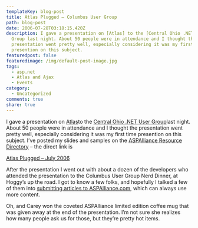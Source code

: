 ```yaml
---
templateKey: blog-post
title: Atlas Plugged – Columbus User Group
path: blog-post
date: 2006-07-28T03:18:15.420Z
description: I gave a presentation on [Atlas] to the [Central Ohio .NET User
  Group last night. About 50 people were in attendance and I thought the
  presentation went pretty well, especially considering it was my first time
  presention on this subject.
featuredpost: false
featuredimage: /img/default-post-image.jpg
tags:
  - asp.net
  - Atlas and Ajax
  - Events
category:
  - Uncategorized
comments: true
share: true
---
```

<!--StartFragment-->

I gave a presentation on [Atlas](http://atlas.asp.net/)to the [Central Ohio .NET User Group](http://www.condg.org/)last night. About 50 people were in attendance and I thought the presentation went pretty well, especially considering it was my first time presention on this subject. I’ve posted my slides and samples on the [ASPAlliance Resource Directory](http://index.aspalliance.com/) – the direct link is

[Atlas Plugged – July 2006](http://index.aspalliance.com/FileGallery/Presentations/Details/198_AtlasPluggedJuly2006.aspx)

After the presentation I went out with about a dozen of the developers who attended the presentation to the Columbus User Group Nerd Dinner, at Hoggy’s up the road. I got to know a few folks, and hopefully I talked a few of them into [submitting articles to ASPAlliance.com](http://aspalliance.com/writeForUs.aspx), which can always use more content.

Oh, and Carey won the coveted ASPAlliance limited edition coffee mug that was given away at the end of the presentation. I’m not sure she realizes how many people ask us for those, but they’re pretty hot items.

<!--EndFragment-->